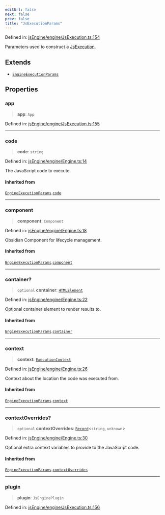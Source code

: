 ```yaml
---
editUrl: false
next: false
prev: false
title: "JsExecutionParams"
---
```


Defined in: [jsEngine/engine/JsExecution.ts:154](https://github.com/mProjectsCode/obsidian-js-engine-plugin/blob/8502428515e4bbbda63a1c50981c15858802b7c4/jsEngine/engine/JsExecution.ts#L154)

Parameters used to construct a [JsExecution](../../../../../obsidian-js-engine-plugin-docs/api/classes/jsexecution).

## Extends

- [`EngineExecutionParams`](/obsidian-js-engine-plugin-docs/api/interfaces/engineexecutionparams/)

## Properties

### app

> **app**: `App`

Defined in: [jsEngine/engine/JsExecution.ts:155](https://github.com/mProjectsCode/obsidian-js-engine-plugin/blob/8502428515e4bbbda63a1c50981c15858802b7c4/jsEngine/engine/JsExecution.ts#L155)

***

### code

> **code**: `string`

Defined in: [jsEngine/engine/Engine.ts:14](https://github.com/mProjectsCode/obsidian-js-engine-plugin/blob/8502428515e4bbbda63a1c50981c15858802b7c4/jsEngine/engine/Engine.ts#L14)

The JavaScript code to execute.

#### Inherited from

[`EngineExecutionParams`](/obsidian-js-engine-plugin-docs/api/interfaces/engineexecutionparams/).[`code`](/obsidian-js-engine-plugin-docs/api/interfaces/engineexecutionparams/#code)

***

### component

> **component**: `Component`

Defined in: [jsEngine/engine/Engine.ts:18](https://github.com/mProjectsCode/obsidian-js-engine-plugin/blob/8502428515e4bbbda63a1c50981c15858802b7c4/jsEngine/engine/Engine.ts#L18)

Obsidian Component for lifecycle management.

#### Inherited from

[`EngineExecutionParams`](/obsidian-js-engine-plugin-docs/api/interfaces/engineexecutionparams/).[`component`](/obsidian-js-engine-plugin-docs/api/interfaces/engineexecutionparams/#component)

***

### container?

> `optional` **container**: [`HTMLElement`](https://developer.mozilla.org/docs/Web/API/HTMLElement)

Defined in: [jsEngine/engine/Engine.ts:22](https://github.com/mProjectsCode/obsidian-js-engine-plugin/blob/8502428515e4bbbda63a1c50981c15858802b7c4/jsEngine/engine/Engine.ts#L22)

Optional container element to render results to.

#### Inherited from

[`EngineExecutionParams`](/obsidian-js-engine-plugin-docs/api/interfaces/engineexecutionparams/).[`container`](/obsidian-js-engine-plugin-docs/api/interfaces/engineexecutionparams/#container)

***

### context

> **context**: [`ExecutionContext`](/obsidian-js-engine-plugin-docs/api/type-aliases/executioncontext/)

Defined in: [jsEngine/engine/Engine.ts:26](https://github.com/mProjectsCode/obsidian-js-engine-plugin/blob/8502428515e4bbbda63a1c50981c15858802b7c4/jsEngine/engine/Engine.ts#L26)

Context about the location the code was executed from.

#### Inherited from

[`EngineExecutionParams`](/obsidian-js-engine-plugin-docs/api/interfaces/engineexecutionparams/).[`context`](/obsidian-js-engine-plugin-docs/api/interfaces/engineexecutionparams/#context)

***

### contextOverrides?

> `optional` **contextOverrides**: [`Record`](https://www.typescriptlang.org/docs/handbook/utility-types.html#recordkeys-type)\<`string`, `unknown`\>

Defined in: [jsEngine/engine/Engine.ts:30](https://github.com/mProjectsCode/obsidian-js-engine-plugin/blob/8502428515e4bbbda63a1c50981c15858802b7c4/jsEngine/engine/Engine.ts#L30)

Optional extra context variables to provide to the JavaScript code.

#### Inherited from

[`EngineExecutionParams`](/obsidian-js-engine-plugin-docs/api/interfaces/engineexecutionparams/).[`contextOverrides`](/obsidian-js-engine-plugin-docs/api/interfaces/engineexecutionparams/#contextoverrides)

***

### plugin

> **plugin**: `JsEnginePlugin`

Defined in: [jsEngine/engine/JsExecution.ts:156](https://github.com/mProjectsCode/obsidian-js-engine-plugin/blob/8502428515e4bbbda63a1c50981c15858802b7c4/jsEngine/engine/JsExecution.ts#L156)
